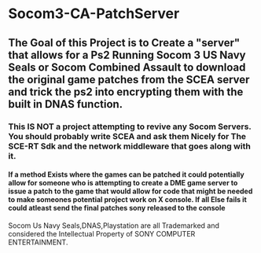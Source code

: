 # Socom3-CA-PatchServer

## The Goal of this Project is to Create a "server" that allows for a Ps2 Running Socom 3 US Navy Seals or Socom Combined Assault to download the original game patches from the SCEA server and trick the ps2 into encrypting them with the built in DNAS function.

### This IS NOT a project attempting to revive any Socom Servers. You should probably write SCEA and ask them Nicely for The SCE-RT Sdk and the network middleware that goes along with it.

#### If a method Exists where the games can be patched it could potentially allow for someone who is attempting to create a DME game server to issue a patch to the game that would allow for code that might be needed to make someones potential project work on X console. If all Else fails it could atleast send the final patches sony released to the console 


Socom Us Navy Seals,DNAS,Playstation are all Trademarked and considered the Intellectual Property of SONY COMPUTER ENTERTAINMENT. 
